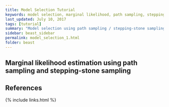 ```yaml
---
title: Model Selection Tutorial
keywords: model selection, marginal likelihood, path sampling, stepping-stone sampling, tutorial
last_updated: July 10, 2017
tags: [tutorial]
summary: "Model selection using path sampling / stepping-stone sampling in BEAST."
sidebar: beast_sidebar
permalink: model_selection_1.html
folder: beast
---
```


## Marginal likelihood estimation using path sampling and stepping-stone sampling



## References

{% include links.html %}